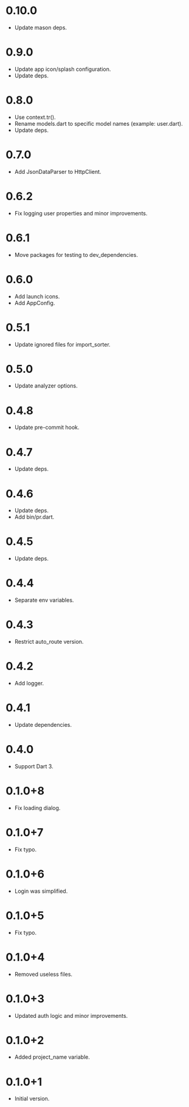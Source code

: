 # 0.10.0

- Update mason deps.

# 0.9.0

- Update app icon/splash configuration.
- Update deps.

# 0.8.0

- Use context.tr().
- Rename models.dart to specific model names (example: user.dart).
- Update deps.

# 0.7.0

- Add JsonDataParser to HttpClient.

# 0.6.2

- Fix logging user properties and minor improvements.

# 0.6.1

- Move packages for testing to dev_dependencies.

# 0.6.0

- Add launch icons.
- Add AppConfig.

# 0.5.1

- Update ignored files for import_sorter.

# 0.5.0

- Update analyzer options.

# 0.4.8

- Update pre-commit hook.

# 0.4.7

- Update deps.

# 0.4.6

- Update deps.
- Add bin/pr.dart.

# 0.4.5

- Update deps.

# 0.4.4

- Separate env variables.

# 0.4.3

- Restrict auto_route version.

# 0.4.2

- Add logger.

# 0.4.1

- Update dependencies.

# 0.4.0

- Support Dart 3.

# 0.1.0+8

- Fix loading dialog.

# 0.1.0+7

- Fix typo.

# 0.1.0+6

- Login was simplified.

# 0.1.0+5

- Fix typo.

# 0.1.0+4

- Removed useless files.

# 0.1.0+3

- Updated auth logic and minor improvements.

# 0.1.0+2

- Added project_name variable.

# 0.1.0+1

- Initial version.
